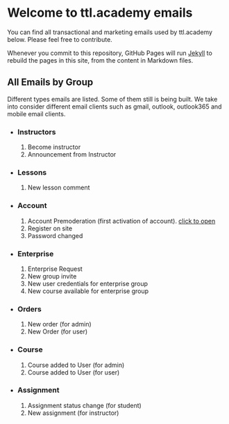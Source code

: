 # Welcome to ttl.academy emails

You can find all transactional and marketing emails used by ttl.academy below. Please feel free to contribute. 

Whenever you commit to this repository, GitHub Pages will run [Jekyll](https://jekyllrb.com/) to rebuild the pages in this site, from the content in Markdown files.

## All Emails by Group

Different types emails are listed. Some of them still is being built. We take into consider different email clients such as gmail, outlook, outlook365 and mobile email clients.


- ### Instructors

  1. Become instructor
  2. Announcement from Instructor

- ### Lessons

  1. New lesson comment

- ### Account

  1. Account Premoderation (first activation of account). [click to open](./activateAccount.html)
  2. Register on site
  3. Password changed
  
- ### Enterprise

  1. Enterprise Request
  2. New group invite
  3. New user credentials for enterprise group
  4. New course available for enterprise group
  
- ### Orders

  1. New order (for admin)
  2. New Order (for user)
  
- ### Course

  1. Course added to User (for admin)
  2. Course added to User (for user)
  
- ### Assignment

  1. Assignment status change (for student)
  2. New assignment (for instructor)
